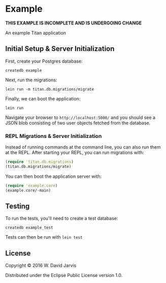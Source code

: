 # Example

**THIS EXAMPLE IS INCOMPLETE AND IS UNDERGOING CHANGE**

An example Titan application

## Initial Setup & Server Initialization

First, create your Postgres database:

```
createdb example
```

Next, run the migrations:

```
lein run -m titan.db.migrations/migrate
```

Finally, we can boot the application:

```
lein run
```

Navigate your browser to `http://localhost:5000/` and you should see a JSON blob
consisting of two user objects fetched from the database.

### REPL Migrations & Server Initialization

Instead of running commands at the command line, you can also run them at the
REPL. After starting your REPL, you can run migrations with:

```clojure
(require 'titan.db.migrations)
(titan.db.migrations/migrate)
```

You can then boot the application server with:

```clojure
(require 'example.core)
(example.core/-main)
```

## Testing

To run the tests, you'll need to create a test database:

```
createdb example_test
```

Tests can then be run with `lein test`

## License

Copyright © 2016 W. David Jarvis

Distributed under the Eclipse Public License version 1.0.
